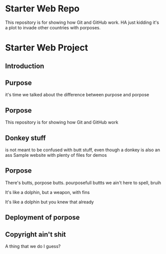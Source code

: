 # Starter Web Repo

This repository is for showing how Git and GitHub work. HA just kidding it's a plot to invade other countries with porposes. 

# Starter Web Project
## Introduction


## Purpose
it's time we talked about the difference between purpose and porpose
## Porpose
This repository is for showing how Git and GitHub work

## Donkey stuff
is not meant to be confused with butt stuff, even though a donkey is also an ass
Sample website with plenty of files for demos

## Porpose
There's butts, porpose butts. pourposefull buttts
we ain't here to spell, bruih



It's like a dolphin, but a weapon, with fins

It's like a dolphin
but you knew that already

## Deployment of porpose
## Copyright ain't shit

A thing that we do I guess?